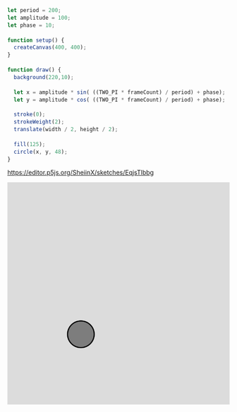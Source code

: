 ```js
let period = 200;
let amplitude = 100;
let phase = 10;

function setup() {
  createCanvas(400, 400);
}

function draw() {
  background(220,10);
  
  let x = amplitude * sin( ((TWO_PI * frameCount) / period) + phase);
  let y = amplitude * cos( ((TWO_PI * frameCount) / period) + phase);

  stroke(0);
  strokeWeight(2);
  translate(width / 2, height / 2);

  fill(125);
  circle(x, y, 48);
}
```

https://editor.p5js.org/SheiinX/sketches/EqjsTlbbg

![Simple Simulation](../../../../assets/something-simplesin.png)
